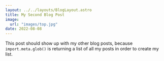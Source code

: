 ```yaml
---
layout: ../../layouts/BlogLayout.astro
title: My Second Blog Post
image:
  url: "images/top.jpg"
date: 2022-08-08
---
```


This post should show up with my other blog posts, because `import.meta.glob()` is returning a list of all my posts in order to create my list.
